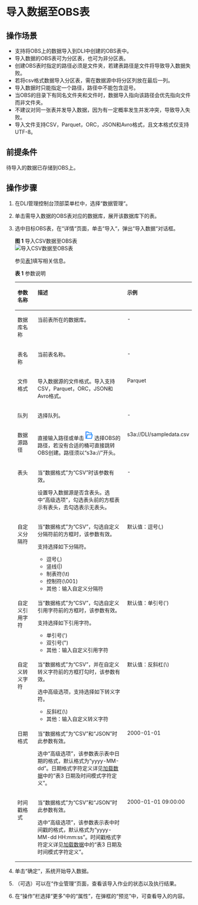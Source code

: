 # 导入数据至OBS表<a name="dli_01_0376"></a>

## 操作场景<a name="section10579446195716"></a>

-   支持将OBS上的数据导入到DLI中创建的OBS表中。
-   导入数据的OBS表可为分区表，也可为非分区表。
-   创建OBS表时指定的路径必须是文件夹，若建表路径是文件将导致导入数据失败。
-   若将csv格式数据导入分区表，需在数据源中将分区列放在最后一列。
-   导入数据时只能指定一个路径，路径中不能包含逗号。
-   当OBS的目录下有同名文件夹和文件时，数据导入指向该路径会优先指向文件而非文件夹。
-   不建议对同一张表并发导入数据，因为有一定概率发生并发冲突，导致导入失败。
-   导入文件支持CSV，Parquet，ORC，JSON和Avro格式，且文本格式仅支持UTF-8。

## 前提条件<a name="section46923850144935"></a>

待导入的数据已存储到OBS上。

## 操作步骤<a name="section3156178164610"></a>

1.  在DLI管理控制台顶部菜单栏中，选择“数据管理“。
2.  单击需导入数据的OBS表对应的数据库，展开该数据库下的表。
3.  选中目标OBS表，在“详情“页面，单击“导入“，弹出“导入数据“对话框。

    **图 1**  导入CSV数据至OBS表<a name="fig6547469614368"></a>  
    ![](figures/导入CSV数据至OBS表.png "导入CSV数据至OBS表")

    参见[表1](#table49355631144515)填写相关信息。

    **表 1**  参数说明

    <a name="table49355631144515"></a>
    <table><thead align="left"><tr id="row54525213144515"><th class="cellrowborder" valign="top" width="16.1%" id="mcps1.2.4.1.1"><p id="p42357757144515"><a name="p42357757144515"></a><a name="p42357757144515"></a>参数名称</p>
    </th>
    <th class="cellrowborder" valign="top" width="64.01%" id="mcps1.2.4.1.2"><p id="p8426325144515"><a name="p8426325144515"></a><a name="p8426325144515"></a>描述</p>
    </th>
    <th class="cellrowborder" valign="top" width="19.89%" id="mcps1.2.4.1.3"><p id="p11443709144515"><a name="p11443709144515"></a><a name="p11443709144515"></a>示例</p>
    </th>
    </tr>
    </thead>
    <tbody><tr id="row26115376112250"><td class="cellrowborder" valign="top" width="16.1%" headers="mcps1.2.4.1.1 "><p id="p77092811237"><a name="p77092811237"></a><a name="p77092811237"></a>数据库名称</p>
    </td>
    <td class="cellrowborder" valign="top" width="64.01%" headers="mcps1.2.4.1.2 "><p id="p6244524411237"><a name="p6244524411237"></a><a name="p6244524411237"></a>当前表所在的数据库。</p>
    </td>
    <td class="cellrowborder" valign="top" width="19.89%" headers="mcps1.2.4.1.3 "><p id="p2489997111237"><a name="p2489997111237"></a><a name="p2489997111237"></a>-</p>
    </td>
    </tr>
    <tr id="row14920175112255"><td class="cellrowborder" valign="top" width="16.1%" headers="mcps1.2.4.1.1 "><p id="p3268612711237"><a name="p3268612711237"></a><a name="p3268612711237"></a>表名称</p>
    </td>
    <td class="cellrowborder" valign="top" width="64.01%" headers="mcps1.2.4.1.2 "><p id="p3033060511237"><a name="p3033060511237"></a><a name="p3033060511237"></a>当前表名称。</p>
    </td>
    <td class="cellrowborder" valign="top" width="19.89%" headers="mcps1.2.4.1.3 "><p id="p4085990711237"><a name="p4085990711237"></a><a name="p4085990711237"></a>-</p>
    </td>
    </tr>
    <tr id="row21841419112331"><td class="cellrowborder" valign="top" width="16.1%" headers="mcps1.2.4.1.1 "><p id="p6532867112340"><a name="p6532867112340"></a><a name="p6532867112340"></a>文件格式</p>
    </td>
    <td class="cellrowborder" valign="top" width="64.01%" headers="mcps1.2.4.1.2 "><p id="p59400238112340"><a name="p59400238112340"></a><a name="p59400238112340"></a>导入数据源的文件格式。导入支持CSV，Parquet，ORC，JSON和Avro格式。</p>
    </td>
    <td class="cellrowborder" valign="top" width="19.89%" headers="mcps1.2.4.1.3 "><p id="p46689986112340"><a name="p46689986112340"></a><a name="p46689986112340"></a>Parquet</p>
    </td>
    </tr>
    <tr id="row249814981126"><td class="cellrowborder" valign="top" width="16.1%" headers="mcps1.2.4.1.1 "><p id="p102354871126"><a name="p102354871126"></a><a name="p102354871126"></a>队列</p>
    </td>
    <td class="cellrowborder" valign="top" width="64.01%" headers="mcps1.2.4.1.2 "><p id="p237681411126"><a name="p237681411126"></a><a name="p237681411126"></a>选择队列。</p>
    </td>
    <td class="cellrowborder" valign="top" width="19.89%" headers="mcps1.2.4.1.3 "><p id="p461712431126"><a name="p461712431126"></a><a name="p461712431126"></a>-</p>
    </td>
    </tr>
    <tr id="row6511315111245"><td class="cellrowborder" valign="top" width="16.1%" headers="mcps1.2.4.1.1 "><p id="p1090727411249"><a name="p1090727411249"></a><a name="p1090727411249"></a>数据源路径</p>
    </td>
    <td class="cellrowborder" valign="top" width="64.01%" headers="mcps1.2.4.1.2 "><p id="p1107399111249"><a name="p1107399111249"></a><a name="p1107399111249"></a>直接输入路径或单击<a name="image1330718361234"></a><a name="image1330718361234"></a><span><img id="image1330718361234" src="figures/icon-浏览.png"></span>选择OBS的路径，若没有合适的桶可直接跳转OBS创建。路径须以<span class="parmname" id="parmname2457806011249"><a name="parmname2457806011249"></a><a name="parmname2457806011249"></a>“s3a://”</span>开头。</p>
    </td>
    <td class="cellrowborder" valign="top" width="19.89%" headers="mcps1.2.4.1.3 "><p id="p4466585811249"><a name="p4466585811249"></a><a name="p4466585811249"></a>s3a://DLI/sampledata.csv</p>
    </td>
    </tr>
    <tr id="row54051486144515"><td class="cellrowborder" valign="top" width="16.1%" headers="mcps1.2.4.1.1 "><p id="p44720296144515"><a name="p44720296144515"></a><a name="p44720296144515"></a>表头</p>
    </td>
    <td class="cellrowborder" valign="top" width="64.01%" headers="mcps1.2.4.1.2 "><p id="p1262888185911"><a name="p1262888185911"></a><a name="p1262888185911"></a>当<span class="parmname" id="parmname3628138105919"><a name="parmname3628138105919"></a><a name="parmname3628138105919"></a>“数据格式”</span>为<span class="parmvalue" id="parmvalue146286818592"><a name="parmvalue146286818592"></a><a name="parmvalue146286818592"></a>“CSV”</span>时该参数有效。</p>
    <p id="p37255200172441"><a name="p37255200172441"></a><a name="p37255200172441"></a>设置导入数据源是否含表头。选中<span class="parmvalue" id="parmvalue51149381152733"><a name="parmvalue51149381152733"></a><a name="parmvalue51149381152733"></a>“高级选项”</span>，勾选表头前的方框表示有表头，去勾选表示无表头。</p>
    </td>
    <td class="cellrowborder" valign="top" width="19.89%" headers="mcps1.2.4.1.3 "><p id="p64462148144515"><a name="p64462148144515"></a><a name="p64462148144515"></a>-</p>
    </td>
    </tr>
    <tr id="row10344328144515"><td class="cellrowborder" valign="top" width="16.1%" headers="mcps1.2.4.1.1 "><p id="p16701332144515"><a name="p16701332144515"></a><a name="p16701332144515"></a>自定义分隔符</p>
    </td>
    <td class="cellrowborder" valign="top" width="64.01%" headers="mcps1.2.4.1.2 "><p id="p3770121155918"><a name="p3770121155918"></a><a name="p3770121155918"></a>当<span class="parmname" id="parmname15770721175920"><a name="parmname15770721175920"></a><a name="parmname15770721175920"></a>“数据格式”</span>为<span class="parmvalue" id="parmvalue577062118594"><a name="parmvalue577062118594"></a><a name="parmvalue577062118594"></a>“CSV”</span>，勾选自定义分隔符前的方框时，该参数有效。</p>
    <p id="p28567101144515"><a name="p28567101144515"></a><a name="p28567101144515"></a>支持选择如下分隔符。</p>
    <a name="ul2131564615213"></a><a name="ul2131564615213"></a><ul id="ul2131564615213"><li>逗号(,)</li><li>竖线(|)</li><li>制表符(\t)</li><li>控制符(\001)</li><li>其他：输入自定义分隔符</li></ul>
    </td>
    <td class="cellrowborder" valign="top" width="19.89%" headers="mcps1.2.4.1.3 "><p id="p38640381152118"><a name="p38640381152118"></a><a name="p38640381152118"></a>默认值：逗号(,)</p>
    </td>
    </tr>
    <tr id="row52424162144515"><td class="cellrowborder" valign="top" width="16.1%" headers="mcps1.2.4.1.1 "><p id="p25990090144515"><a name="p25990090144515"></a><a name="p25990090144515"></a>自定义引用字符</p>
    </td>
    <td class="cellrowborder" valign="top" width="64.01%" headers="mcps1.2.4.1.2 "><p id="p0100431175920"><a name="p0100431175920"></a><a name="p0100431175920"></a>当<span class="parmname" id="parmname151000311591"><a name="parmname151000311591"></a><a name="parmname151000311591"></a>“数据格式”</span>为<span class="parmvalue" id="parmvalue19100103119595"><a name="parmvalue19100103119595"></a><a name="parmvalue19100103119595"></a>“CSV”</span>，勾选自定义引用字符前的方框时，该参数有效。</p>
    <p id="p23945735154540"><a name="p23945735154540"></a><a name="p23945735154540"></a>支持选择如下引用字符。</p>
    <a name="ul33790457152252"></a><a name="ul33790457152252"></a><ul id="ul33790457152252"><li>单引号(')</li><li>双引号(")</li><li>其他：输入自定义引用字符</li></ul>
    </td>
    <td class="cellrowborder" valign="top" width="19.89%" headers="mcps1.2.4.1.3 "><p id="p5707000515235"><a name="p5707000515235"></a><a name="p5707000515235"></a>默认值：单引号(')</p>
    </td>
    </tr>
    <tr id="row63070367144515"><td class="cellrowborder" valign="top" width="16.1%" headers="mcps1.2.4.1.1 "><p id="p2055418144515"><a name="p2055418144515"></a><a name="p2055418144515"></a>自定义转义字符</p>
    </td>
    <td class="cellrowborder" valign="top" width="64.01%" headers="mcps1.2.4.1.2 "><p id="p19444153865912"><a name="p19444153865912"></a><a name="p19444153865912"></a>当<span class="parmname" id="parmname124444389593"><a name="parmname124444389593"></a><a name="parmname124444389593"></a>“数据格式”</span>为<span class="parmvalue" id="parmvalue9444113875919"><a name="parmvalue9444113875919"></a><a name="parmvalue9444113875919"></a>“CSV”</span>，并在自定义转义字符前的方框打勾时，该参数有效。</p>
    <p id="p10664332154555"><a name="p10664332154555"></a><a name="p10664332154555"></a>选中高级选项，支持选择如下转义字符。</p>
    <a name="ul806711515245"></a><a name="ul806711515245"></a><ul id="ul806711515245"><li>反斜杠(\)</li><li>其他：输入自定义转义字符</li></ul>
    </td>
    <td class="cellrowborder" valign="top" width="19.89%" headers="mcps1.2.4.1.3 "><p id="p19593506152412"><a name="p19593506152412"></a><a name="p19593506152412"></a>默认值：反斜杠(\)</p>
    </td>
    </tr>
    <tr id="row27500407144515"><td class="cellrowborder" valign="top" width="16.1%" headers="mcps1.2.4.1.1 "><p id="p30762396144515"><a name="p30762396144515"></a><a name="p30762396144515"></a>日期格式</p>
    </td>
    <td class="cellrowborder" valign="top" width="64.01%" headers="mcps1.2.4.1.2 "><p id="p1784915111018"><a name="p1784915111018"></a><a name="p1784915111018"></a>当<span class="parmname" id="parmname1219616248016"><a name="parmname1219616248016"></a><a name="parmname1219616248016"></a>“数据格式”</span>为<span class="parmvalue" id="parmvalue1284217371206"><a name="parmvalue1284217371206"></a><a name="parmvalue1284217371206"></a>“CSV”</span>和<span class="parmvalue" id="parmvalue115595441809"><a name="parmvalue115595441809"></a><a name="parmvalue115595441809"></a>“JSON”</span>时此参数有效。</p>
    <p id="p11426781144515"><a name="p11426781144515"></a><a name="p11426781144515"></a>选中<span class="parmvalue" id="parmvalue8726182144515"><a name="parmvalue8726182144515"></a><a name="parmvalue8726182144515"></a>“高级选项”</span>，该参数表示表中日期的格式，默认格式为<span class="parmname" id="parmname39411477155041"><a name="parmname39411477155041"></a><a name="parmname39411477155041"></a>“yyyy-MM-dd”</span>。日期格式字符定义详见<a href="https://support.huaweicloud.com/sqlreference-uquery/uquery_08_0100.html" target="_blank" rel="noopener noreferrer">加载数据</a>中的“表3 日期及时间模式字符定义”。</p>
    </td>
    <td class="cellrowborder" valign="top" width="19.89%" headers="mcps1.2.4.1.3 "><p id="p8624556144515"><a name="p8624556144515"></a><a name="p8624556144515"></a>2000-01-01</p>
    </td>
    </tr>
    <tr id="row639781049130"><td class="cellrowborder" valign="top" width="16.1%" headers="mcps1.2.4.1.1 "><p id="p389320299130"><a name="p389320299130"></a><a name="p389320299130"></a>时间戳格式</p>
    </td>
    <td class="cellrowborder" valign="top" width="64.01%" headers="mcps1.2.4.1.2 "><p id="p34074178118"><a name="p34074178118"></a><a name="p34074178118"></a>当<span class="parmname" id="parmname1374022216119"><a name="parmname1374022216119"></a><a name="parmname1374022216119"></a>“数据格式”</span>为<span class="parmvalue" id="parmvalue274042211115"><a name="parmvalue274042211115"></a><a name="parmvalue274042211115"></a>“CSV”</span>和<span class="parmvalue" id="parmvalue1574110221215"><a name="parmvalue1574110221215"></a><a name="parmvalue1574110221215"></a>“JSON”</span>时此参数有效。</p>
    <p id="p28390848155126"><a name="p28390848155126"></a><a name="p28390848155126"></a>选中<span class="parmvalue" id="parmvalue42192596155126"><a name="parmvalue42192596155126"></a><a name="parmvalue42192596155126"></a>“高级选项”</span>，该参数表示表中时间戳的格式，默认格式为<span class="parmname" id="parmname22543377155126"><a name="parmname22543377155126"></a><a name="parmname22543377155126"></a>“yyyy-MM-dd HH:mm:ss”</span>。时间戳格式字符定义详见<a href="https://support.huaweicloud.com/sqlreference-uquery/uquery_08_0100.html" target="_blank" rel="noopener noreferrer">加载数据</a>中的“表3 日期及时间模式字符定义”。</p>
    </td>
    <td class="cellrowborder" valign="top" width="19.89%" headers="mcps1.2.4.1.3 "><p id="p167064109130"><a name="p167064109130"></a><a name="p167064109130"></a>2000-01-01 09:00:00</p>
    </td>
    </tr>
    </tbody>
    </table>

4.  单击“确定“，系统开始导入数据。
5.  （可选）可以在“作业管理“页面，查看该导入作业的状态以及执行结果。
6.  在“操作”栏选择“更多”中的“属性”，在弹框的“预览”中，可查看导入的内容。

